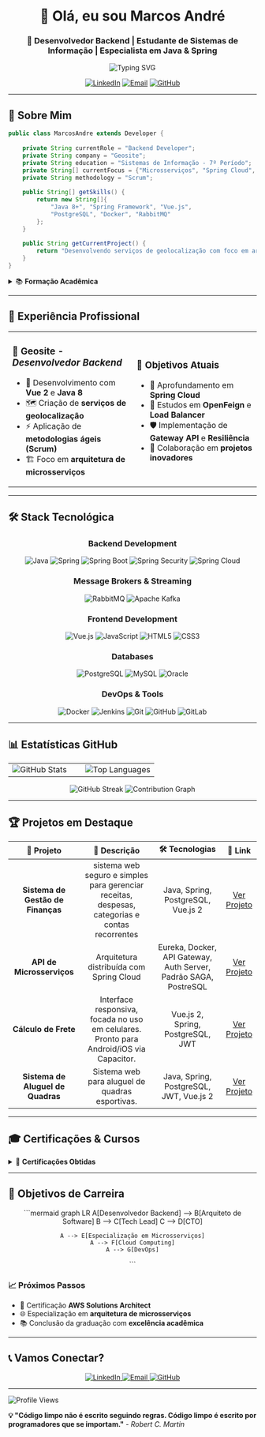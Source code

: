 <div align="center">

# 👋 Olá, eu sou **Marcos André**

### 🚀 Desenvolvedor Backend | Estudante de Sistemas de Informação | Especialista em Java & Spring

<img src="https://readme-typing-svg.herokuapp.com?font=Fira+Code&pause=1000&color=00D9FF&center=true&vCenter=true&width=435&lines=Desenvolvedor+Backend+Java;Estudante+de+Sistemas+de+Informa%C3%A7%C3%A3o;Especialista+em+Spring+Framework;Apaixonado+por+Microsservi%C3%A7os" alt="Typing SVG" />

[![LinkedIn](https://img.shields.io/badge/LinkedIn-0077B5?style=for-the-badge&logo=linkedin&logoColor=white)](https://www.linkedin.com/in/marcos-andr%C3%A9-costa-da-silva-51807625a)
[![Email](https://img.shields.io/badge/Email-D14836?style=for-the-badge&logo=gmail&logoColor=white)](mailto:marcosdev2002@gmail.com)
[![GitHub](https://img.shields.io/badge/GitHub-100000?style=for-the-badge&logo=github&logoColor=white)](https://github.com/devopMarkz)

</div>

---

## 🎯 **Sobre Mim**

```java
public class MarcosAndre extends Developer {
    
    private String currentRole = "Backend Developer";
    private String company = "Geosite";
    private String education = "Sistemas de Informação - 7º Período";
    private String[] currentFocus = {"Microsserviços", "Spring Cloud", "Vue.js"};
    private String methodology = "Scrum";
    
    public String[] getSkills() {
        return new String[]{
            "Java 8+", "Spring Framework", "Vue.js", 
            "PostgreSQL", "Docker", "RabbitMQ"
        };
    }
    
    public String getCurrentProject() {
        return "Desenvolvendo serviços de geolocalização com foco em arquitetura monolítica";
    }
}
```

<details>
<summary>📚 <strong>Formação Acadêmica</strong></summary>

- 🎓 **Bacharelado em Sistemas de Informação** - 7º Período
- 📖 Focado em **Engenharia de Software**, **Arquitetura de Sistemas** e **Desenvolvimento Web**
- 🔬 Projetos acadêmicos envolvendo **desenvolvimento full-stack** e **metodologias ágeis**

</details>

---

## 💼 **Experiência Profissional**

<table>
<tr>
<td width="50%">

### 🏢 **Geosite** - *Desenvolvedor Backend*
- 🔭 Desenvolvimento com **Vue 2** e **Java 8**
- 🗺️ Criação de **serviços de geolocalização**
- ⚡ Aplicação de **metodologias ágeis (Scrum)**
- 🏗️ Foco em **arquitetura de microsserviços**

</td>
<td width="50%">

### 🎯 **Objetivos Atuais**
- 🌱 Aprofundamento em **Spring Cloud**
- 🔧 Estudos em **OpenFeign** e **Load Balancer**
- 🛡️ Implementação de **Gateway API** e **Resiliência**
- 🤝 Colaboração em **projetos inovadores**

</td>
</tr>
</table>

---

## 🛠️ **Stack Tecnológica**

<div align="center">

### **Backend Development**
![Java](https://img.shields.io/badge/Java-007396?style=for-the-badge&logo=java&logoColor=white)
![Spring](https://img.shields.io/badge/Spring-6DB33F?style=for-the-badge&logo=spring&logoColor=white)
![Spring Boot](https://img.shields.io/badge/Spring%20Boot-6DB33F?style=for-the-badge&logo=springboot&logoColor=white)
![Spring Security](https://img.shields.io/badge/Spring%20Security-6DB33F?style=for-the-badge&logo=springsecurity&logoColor=white)
![Spring Cloud](https://img.shields.io/badge/Spring%20Cloud-6DB33F?style=for-the-badge&logo=springcloud&logoColor=white)

### **Message Brokers & Streaming**
![RabbitMQ](https://img.shields.io/badge/RabbitMQ-FF6600?style=for-the-badge&logo=rabbitmq&logoColor=white)
![Apache Kafka](https://img.shields.io/badge/Apache%20Kafka-231F20?style=for-the-badge&logo=apachekafka&logoColor=white)

### **Frontend Development**
![Vue.js](https://img.shields.io/badge/Vue.js-4FC08D?style=for-the-badge&logo=vue.js&logoColor=white)
![JavaScript](https://img.shields.io/badge/JavaScript-F7DF1E?style=for-the-badge&logo=javascript&logoColor=black)
![HTML5](https://img.shields.io/badge/HTML5-E34F26?style=for-the-badge&logo=html5&logoColor=white)
![CSS3](https://img.shields.io/badge/CSS3-1572B6?style=for-the-badge&logo=css3&logoColor=white)

### **Databases**
![PostgreSQL](https://img.shields.io/badge/PostgreSQL-316192?style=for-the-badge&logo=postgresql&logoColor=white)
![MySQL](https://img.shields.io/badge/MySQL-4479A1?style=for-the-badge&logo=mysql&logoColor=white)
![Oracle](https://img.shields.io/badge/Oracle-F80000?style=for-the-badge&logo=oracle&logoColor=white)

### **DevOps & Tools**
![Docker](https://img.shields.io/badge/Docker-2496ED?style=for-the-badge&logo=docker&logoColor=white)
![Jenkins](https://img.shields.io/badge/Jenkins-2C526F?style=for-the-badge&logo=jenkins&logoColor=white)
![Git](https://img.shields.io/badge/Git-F05032?style=for-the-badge&logo=git&logoColor=white)
![GitHub](https://img.shields.io/badge/GitHub-181717?style=for-the-badge&logo=github&logoColor=white)
![GitLab](https://img.shields.io/badge/GitLab-278964?style=for-the-badge&logo=gitlab&logoColor=white)

</div>

---

## 📊 **Estatísticas GitHub**

<div align="center">
<table>
<tr>
<td width="50%">

<img src="https://github-readme-stats.vercel.app/api?username=devopMarkz&show_icons=true&theme=tokyonight&count_private=true&hide_border=true" alt="GitHub Stats" />

</td>
<td width="50%">

<img src="https://github-readme-stats.vercel.app/api/top-langs/?username=devopMarkz&layout=compact&theme=tokyonight&hide_border=true" alt="Top Languages" />

</td>
</tr>
</table>

<img src="https://github-readme-streak-stats.herokuapp.com/?user=devopMarkz&theme=tokyonight&hide_border=true" alt="GitHub Streak" />

<img src="https://github-readme-activity-graph.vercel.app/graph?username=devopMarkz&theme=tokyo-night&hide_border=true" alt="Contribution Graph" />

</div>

---

## 🏆 **Projetos em Destaque**

<div align="center">

| 🚀 **Projeto** | 📝 **Descrição** | 🛠️ **Tecnologias** | 🔗 **Link** |
|:---:|:---:|:---:|:---:|
| **Sistema de Gestão de Finanças** | sistema web seguro e simples para gerenciar receitas, despesas, categorias e contas recorrentes | Java, Spring, PostgreSQL, Vue.js 2 | [Ver Projeto](https://gestao-financas-lac.vercel.app/login) |
| **API de Microsserviços** | Arquitetura distribuída com Spring Cloud | Eureka, Docker, API Gateway, Auth Server, Padrão SAGA, PostreSQL | [Ver Projeto](https://github.com/devopMarkz/Gerenciamento_Pedidos) |
| **Cálculo de Frete** | Interface responsiva, focada no uso em celulares. Pronto para Android/iOS via Capacitor. | Vue.js 2, Spring, PostgreSQL, JWT | [Ver Projeto](https://liq-frota.vercel.app/login) |
| **Sistema de Aluguel de Quadras** | Sistema web para aluguel de quadras esportivas. | Java, Spring, PostgreSQL, JWT, Vue.js 2 | [Ver Projeto](https://github.com/devopMarkz/Reservou_App) |

</div>

---

## 🎓 **Certificações & Cursos**

<details>
<summary>📜 <strong>Certificações Obtidas</strong></summary>

- ☕ **Java COMPLETO - Programação Orientada a Objetos + Projetos** *(54.5 horas - Concluído)*
- 🍃 **Java Spring Professional** *(120 horas - Concluído)*
- 🐳 **Spring BootExpert: JPA, REST, JWT, OAuth2 com Docker e AWS** *(52 horas - Concluído)*
- 📊 **Especialista em Microsserviços - AlgaWorks** - *(+70 horas - Em andamento)*

</details>

---

## 🎯 **Objetivos de Carreira**

<div align="center">

\`\`\`mermaid
graph LR
    A[Desenvolvedor Backend] --> B[Arquiteto de Software]
    B --> C[Tech Lead]
    C --> D[CTO]
    
    A --> E[Especialização em Microsserviços]
    A --> F[Cloud Computing]
    A --> G[DevOps]
\`\`\`

</div>

### 📈 **Próximos Passos**
- 🎯 Certificação **AWS Solutions Architect**
- 🌐 Especialização em **arquitetura de microsserviços**
- 📚 Conclusão da graduação com **excelência acadêmica**

---

## 📞 **Vamos Conectar?**

<div align="center">

<a href="https://www.linkedin.com/in/marcos-andr%C3%A9-costa-da-silva-51807625a" target="_blank">
<img src="https://img.shields.io/badge/LinkedIn-0077B5?style=for-the-badge&logo=linkedin&logoColor=white" alt="LinkedIn"/>
</a>

<a href="mailto:marcosdev2002@gmail.com">
<img src="https://img.shields.io/badge/Email-D14836?style=for-the-badge&logo=gmail&logoColor=white" alt="Email"/>
</a>

<a href="https://github.com/devopMarkz">
<img src="https://img.shields.io/badge/GitHub-100000?style=for-the-badge&logo=github&logoColor=white" alt="GitHub"/>
</a>

</div>

---

<img src="https://komarev.com/ghpvc/?username=devopMarkz&color=blue&style=for-the-badge" alt="Profile Views" />

**💡 "Código limpo não é escrito seguindo regras. Código limpo é escrito por programadores que se importam."** - *Robert C. Martin*

</div>
